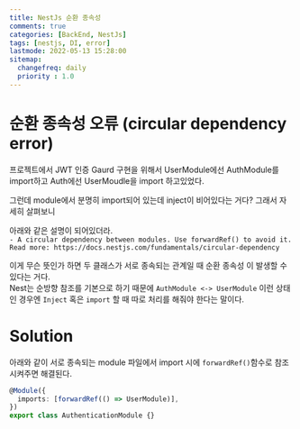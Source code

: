 ```yaml
---
title: NestJs 순환 종속성
comments: true
categories: [BackEnd, NestJs]
tags: [nestjs, DI, error]
lastmode: 2022-05-13 15:28:00
sitemap:  
  changefreq: daily
  priority : 1.0
---
```


# 순환 종속성 오류 (circular dependency error)

프로젝트에서 JWT 인증 Gaurd 구현을 위해서 UserModule에선 AuthModule를 import하고 Auth에선 UserMoudle을 import 하고있었다.

그런데 module에서 분명히 import되어 있는데 inject이 비어있다는 거다? 그래서 자세히 살펴보니

아래와 같은 설명이 되어있더라.  
`- A circular dependency between modules. Use forwardRef() to avoid it. Read more: https://docs.nestjs.com/fundamentals/circular-dependency`

이게 무슨 뜻인가 하면 두 클래스가 서로 종속되는 관계일 때 순환 종속성 이 발생할 수 있다는 거다.  
Nest는 순방향 참조를 기본으로 하기 때문에 `AuthModule <-> UserModule` 이런 상태인 경우엔 `Inject` 혹은 `import` 할 때 따로 처리를 해줘야 한다는 말이다.

# Solution

아래와 같이 서로 종속되는 module 파일에서 import 시에 `forwardRef()`함수로 참조시켜주면 해결된다.

```ts
@Module({
  imports: [forwardRef(() => UserModule)],
})
export class AuthenticationModule {}
```